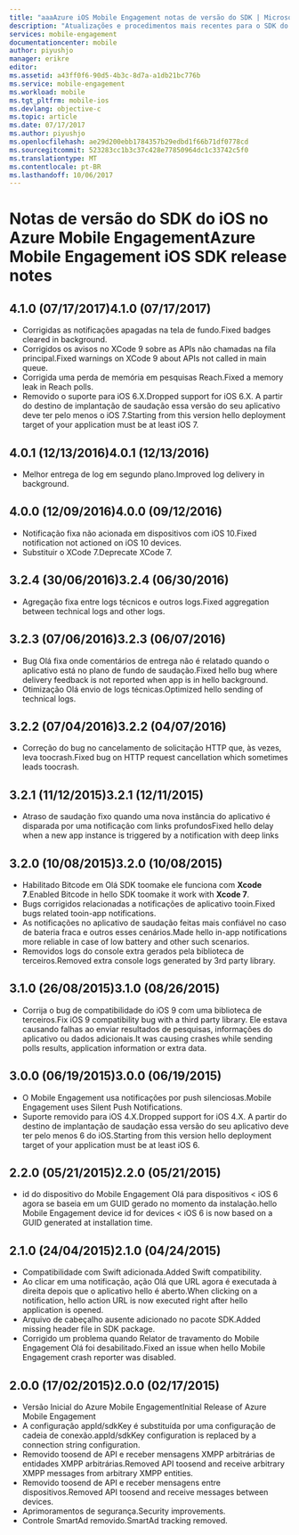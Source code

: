 ```yaml
---
title: "aaaAzure iOS Mobile Engagement notas de versão do SDK | Microsoft Docs"
description: "Atualizações e procedimentos mais recentes para o SDK do iOS para Azure Mobile Engagement"
services: mobile-engagement
documentationcenter: mobile
author: piyushjo
manager: erikre
editor: 
ms.assetid: a43ff0f6-90d5-4b3c-8d7a-a1db21bc776b
ms.service: mobile-engagement
ms.workload: mobile
ms.tgt_pltfrm: mobile-ios
ms.devlang: objective-c
ms.topic: article
ms.date: 07/17/2017
ms.author: piyushjo
ms.openlocfilehash: ae29d200ebb1784357b29edbd1f66b71df0778cd
ms.sourcegitcommit: 523283cc1b3c37c428e77850964dc1c33742c5f0
ms.translationtype: MT
ms.contentlocale: pt-BR
ms.lasthandoff: 10/06/2017
---
```

# <a name="azure-mobile-engagement-ios-sdk-release-notes"></a><span data-ttu-id="07148-103">Notas de versão do SDK do iOS no Azure Mobile Engagement</span><span class="sxs-lookup"><span data-stu-id="07148-103">Azure Mobile Engagement iOS SDK release notes</span></span>

## <a name="410-07172017"></a><span data-ttu-id="07148-104">4.1.0 (07/17/2017)</span><span class="sxs-lookup"><span data-stu-id="07148-104">4.1.0 (07/17/2017)</span></span>
* <span data-ttu-id="07148-105">Corrigidas as notificações apagadas na tela de fundo.</span><span class="sxs-lookup"><span data-stu-id="07148-105">Fixed badges cleared in background.</span></span>
* <span data-ttu-id="07148-106">Corrigidos os avisos no XCode 9 sobre as APIs não chamadas na fila principal.</span><span class="sxs-lookup"><span data-stu-id="07148-106">Fixed warnings on XCode 9 about APIs not called in main queue.</span></span>
* <span data-ttu-id="07148-107">Corrigida uma perda de memória em pesquisas Reach.</span><span class="sxs-lookup"><span data-stu-id="07148-107">Fixed a memory leak in Reach polls.</span></span>
* <span data-ttu-id="07148-108">Removido o suporte para iOS 6.X.</span><span class="sxs-lookup"><span data-stu-id="07148-108">Dropped support for iOS 6.X.</span></span> <span data-ttu-id="07148-109">A partir do destino de implantação de saudação essa versão do seu aplicativo deve ter pelo menos o iOS 7.</span><span class="sxs-lookup"><span data-stu-id="07148-109">Starting from this version hello deployment target of your application must be at least iOS 7.</span></span>

## <a name="401-12132016"></a><span data-ttu-id="07148-110">4.0.1 (12/13/2016)</span><span class="sxs-lookup"><span data-stu-id="07148-110">4.0.1 (12/13/2016)</span></span>
* <span data-ttu-id="07148-111">Melhor entrega de log em segundo plano.</span><span class="sxs-lookup"><span data-stu-id="07148-111">Improved log delivery in background.</span></span>

## <a name="400-09122016"></a><span data-ttu-id="07148-112">4.0.0 (12/09/2016)</span><span class="sxs-lookup"><span data-stu-id="07148-112">4.0.0 (09/12/2016)</span></span>
* <span data-ttu-id="07148-113">Notificação fixa não acionada em dispositivos com iOS 10.</span><span class="sxs-lookup"><span data-stu-id="07148-113">Fixed notification not actioned on iOS 10 devices.</span></span>
* <span data-ttu-id="07148-114">Substituir o XCode 7.</span><span class="sxs-lookup"><span data-stu-id="07148-114">Deprecate XCode 7.</span></span>

## <a name="324-06302016"></a><span data-ttu-id="07148-115">3.2.4 (30/06/2016)</span><span class="sxs-lookup"><span data-stu-id="07148-115">3.2.4 (06/30/2016)</span></span>
* <span data-ttu-id="07148-116">Agregação fixa entre logs técnicos e outros logs.</span><span class="sxs-lookup"><span data-stu-id="07148-116">Fixed aggregation between technical logs and other logs.</span></span>

## <a name="323-06072016"></a><span data-ttu-id="07148-117">3.2.3 (07/06/2016)</span><span class="sxs-lookup"><span data-stu-id="07148-117">3.2.3 (06/07/2016)</span></span>
* <span data-ttu-id="07148-118">Bug Olá fixa onde comentários de entrega não é relatado quando o aplicativo está no plano de fundo de saudação.</span><span class="sxs-lookup"><span data-stu-id="07148-118">Fixed hello bug where delivery feedback is not reported when app is in hello background.</span></span>
* <span data-ttu-id="07148-119">Otimização Olá envio de logs técnicas.</span><span class="sxs-lookup"><span data-stu-id="07148-119">Optimized hello sending of technical logs.</span></span>

## <a name="322-04072016"></a><span data-ttu-id="07148-120">3.2.2 (07/04/2016)</span><span class="sxs-lookup"><span data-stu-id="07148-120">3.2.2 (04/07/2016)</span></span>
* <span data-ttu-id="07148-121">Correção do bug no cancelamento de solicitação HTTP que, às vezes, leva toocrash.</span><span class="sxs-lookup"><span data-stu-id="07148-121">Fixed bug on HTTP request cancellation which sometimes leads toocrash.</span></span>

## <a name="321-12112015"></a><span data-ttu-id="07148-122">3.2.1 (11/12/2015)</span><span class="sxs-lookup"><span data-stu-id="07148-122">3.2.1 (12/11/2015)</span></span>
* <span data-ttu-id="07148-123">Atraso de saudação fixo quando uma nova instância do aplicativo é disparada por uma notificação com links profundos</span><span class="sxs-lookup"><span data-stu-id="07148-123">Fixed hello delay when a new app instance is triggered by a notification with deep links</span></span>

## <a name="320-10082015"></a><span data-ttu-id="07148-124">3.2.0 (10/08/2015)</span><span class="sxs-lookup"><span data-stu-id="07148-124">3.2.0 (10/08/2015)</span></span>
* <span data-ttu-id="07148-125">Habilitado Bitcode em Olá SDK toomake ele funciona com **Xcode 7**.</span><span class="sxs-lookup"><span data-stu-id="07148-125">Enabled Bitcode in hello SDK toomake it work with **Xcode 7**.</span></span>
* <span data-ttu-id="07148-126">Bugs corrigidos relacionadas a notificações de aplicativo tooin.</span><span class="sxs-lookup"><span data-stu-id="07148-126">Fixed bugs related tooin-app notifications.</span></span>
* <span data-ttu-id="07148-127">As notificações no aplicativo de saudação feitas mais confiável no caso de bateria fraca e outros esses cenários.</span><span class="sxs-lookup"><span data-stu-id="07148-127">Made hello in-app notifications more reliable in case of low battery and other such scenarios.</span></span>
* <span data-ttu-id="07148-128">Removidos logs do console extra gerados pela biblioteca de terceiros.</span><span class="sxs-lookup"><span data-stu-id="07148-128">Removed extra console logs generated by 3rd party library.</span></span>

## <a name="310-08262015"></a><span data-ttu-id="07148-129">3.1.0 (26/08/2015)</span><span class="sxs-lookup"><span data-stu-id="07148-129">3.1.0 (08/26/2015)</span></span>
* <span data-ttu-id="07148-130">Corrija o bug de compatibilidade do iOS 9 com uma biblioteca de terceiros.</span><span class="sxs-lookup"><span data-stu-id="07148-130">Fix iOS 9 compatibility bug with a third party library.</span></span> <span data-ttu-id="07148-131">Ele estava causando falhas ao enviar resultados de pesquisas, informações do aplicativo ou dados adicionais.</span><span class="sxs-lookup"><span data-stu-id="07148-131">It was causing crashes while sending polls results, application information or extra data.</span></span>

## <a name="300-06192015"></a><span data-ttu-id="07148-132">3.0.0 (06/19/2015)</span><span class="sxs-lookup"><span data-stu-id="07148-132">3.0.0 (06/19/2015)</span></span>
* <span data-ttu-id="07148-133">O Mobile Engagement usa notificações por push silenciosas.</span><span class="sxs-lookup"><span data-stu-id="07148-133">Mobile Engagement uses Silent Push Notifications.</span></span>
* <span data-ttu-id="07148-134">Suporte removido para iOS 4.X.</span><span class="sxs-lookup"><span data-stu-id="07148-134">Dropped support for iOS 4.X.</span></span> <span data-ttu-id="07148-135">A partir do destino de implantação de saudação essa versão do seu aplicativo deve ter pelo menos 6 do iOS.</span><span class="sxs-lookup"><span data-stu-id="07148-135">Starting from this version hello deployment target of your application must be at least iOS 6.</span></span>

## <a name="220-05212015"></a><span data-ttu-id="07148-136">2.2.0 (05/21/2015)</span><span class="sxs-lookup"><span data-stu-id="07148-136">2.2.0 (05/21/2015)</span></span>
* <span data-ttu-id="07148-137">id do dispositivo do Mobile Engagement Olá para dispositivos < iOS 6 agora se baseia em um GUID gerado no momento da instalação.</span><span class="sxs-lookup"><span data-stu-id="07148-137">hello Mobile Engagement device id for devices < iOS 6 is now based on a GUID generated at installation time.</span></span>

## <a name="210-04242015"></a><span data-ttu-id="07148-138">2.1.0 (24/04/2015)</span><span class="sxs-lookup"><span data-stu-id="07148-138">2.1.0 (04/24/2015)</span></span>
* <span data-ttu-id="07148-139">Compatibilidade com Swift adicionada.</span><span class="sxs-lookup"><span data-stu-id="07148-139">Added Swift compatibility.</span></span>
* <span data-ttu-id="07148-140">Ao clicar em uma notificação, ação Olá que URL agora é executada à direita depois que o aplicativo hello é aberto.</span><span class="sxs-lookup"><span data-stu-id="07148-140">When clicking on a notification, hello action URL is now executed right after hello application is opened.</span></span>
* <span data-ttu-id="07148-141">Arquivo de cabeçalho ausente adicionado no pacote SDK.</span><span class="sxs-lookup"><span data-stu-id="07148-141">Added missing header file in SDK package.</span></span>
* <span data-ttu-id="07148-142">Corrigido um problema quando Relator de travamento do Mobile Engagement Olá foi desabilitado.</span><span class="sxs-lookup"><span data-stu-id="07148-142">Fixed an issue when hello Mobile Engagement crash reporter was disabled.</span></span>

## <a name="200-02172015"></a><span data-ttu-id="07148-143">2.0.0 (17/02/2015)</span><span class="sxs-lookup"><span data-stu-id="07148-143">2.0.0 (02/17/2015)</span></span>
* <span data-ttu-id="07148-144">Versão Inicial do Azure Mobile Engagement</span><span class="sxs-lookup"><span data-stu-id="07148-144">Initial Release of Azure Mobile Engagement</span></span>
* <span data-ttu-id="07148-145">A configuração appId/sdkKey é substituída por uma configuração de cadeia de conexão.</span><span class="sxs-lookup"><span data-stu-id="07148-145">appId/sdkKey configuration is replaced by a connection string configuration.</span></span>
* <span data-ttu-id="07148-146">Removido toosend de API e receber mensagens XMPP arbitrárias de entidades XMPP arbitrárias.</span><span class="sxs-lookup"><span data-stu-id="07148-146">Removed API toosend and receive arbitrary XMPP messages from arbitrary XMPP entities.</span></span>
* <span data-ttu-id="07148-147">Removido toosend de API e receber mensagens entre dispositivos.</span><span class="sxs-lookup"><span data-stu-id="07148-147">Removed API toosend and receive messages between devices.</span></span>
* <span data-ttu-id="07148-148">Aprimoramentos de segurança.</span><span class="sxs-lookup"><span data-stu-id="07148-148">Security improvements.</span></span>
* <span data-ttu-id="07148-149">Controle SmartAd removido.</span><span class="sxs-lookup"><span data-stu-id="07148-149">SmartAd tracking removed.</span></span>
